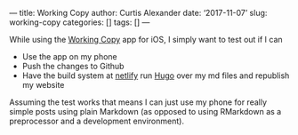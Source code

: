 —
title: Working Copy
author: Curtis Alexander
date: ‘2017-11-07’
slug: working-copy
categories: []
tags: []
—

While using the [Working Copy](https://workingcopyapp.com) app for iOS, I simply want to test out if I can 

* Use the app on my phone 
* Push the changes to Github
* Have the build system at [netlify](https://www.netlify.com) run [Hugo](https://gohugo.io) over my md files and republish my website

Assuming the test works that means I can just use my phone for really simple posts using plain Markdown (as opposed to using RMarkdown as a preprocessor and a development environment). 
